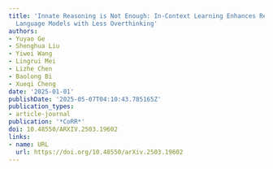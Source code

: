 ```yaml
---
title: 'Innate Reasoning is Not Enough: In-Context Learning Enhances Reasoning Large
  Language Models with Less Overthinking'
authors:
- Yuyao Ge
- Shenghua Liu
- Yiwei Wang
- Lingrui Mei
- Lizhe Chen
- Baolong Bi
- Xueqi Cheng
date: '2025-01-01'
publishDate: '2025-05-07T04:10:43.785165Z'
publication_types:
- article-journal
publication: '*CoRR*'
doi: 10.48550/ARXIV.2503.19602
links:
- name: URL
  url: https://doi.org/10.48550/arXiv.2503.19602
---
```

